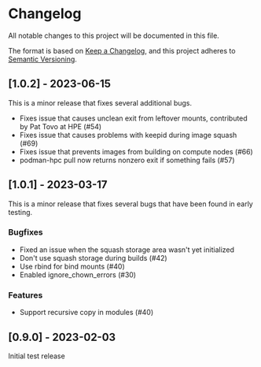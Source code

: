 # Changelog

All notable changes to this project will be documented in this file.

The format is based on [Keep a Changelog](https://keepachangelog.com/en/1.0.0/),
and this project adheres to [Semantic Versioning](https://semver.org/spec/v2.0.0.html).

## [1.0.2] - 2023-06-15

This is a minor release that fixes several additional bugs.

- Fixes issue that causes unclean exit from leftover mounts, contributed by Pat Tovo at HPE (#54)
- Fixes issue that causes problems with keepid during image squash (#69)
- Fixes issue that prevents images from building on compute nodes (#66)
- podman-hpc pull now returns nonzero exit if something fails (#57)

## [1.0.1] - 2023-03-17

This is a minor release that fixes several bugs that have been found in early testing.

### Bugfixes

- Fixed an issue when the squash storage area wasn't yet initialized
- Don't use squash storage during builds (#42)
- Use rbind for bind mounts (#40)
- Enabled ignore_chown_errors (#30)

### Features

- Support recursive copy in modules (#40)


## [0.9.0] - 2023-02-03

Initial test release
